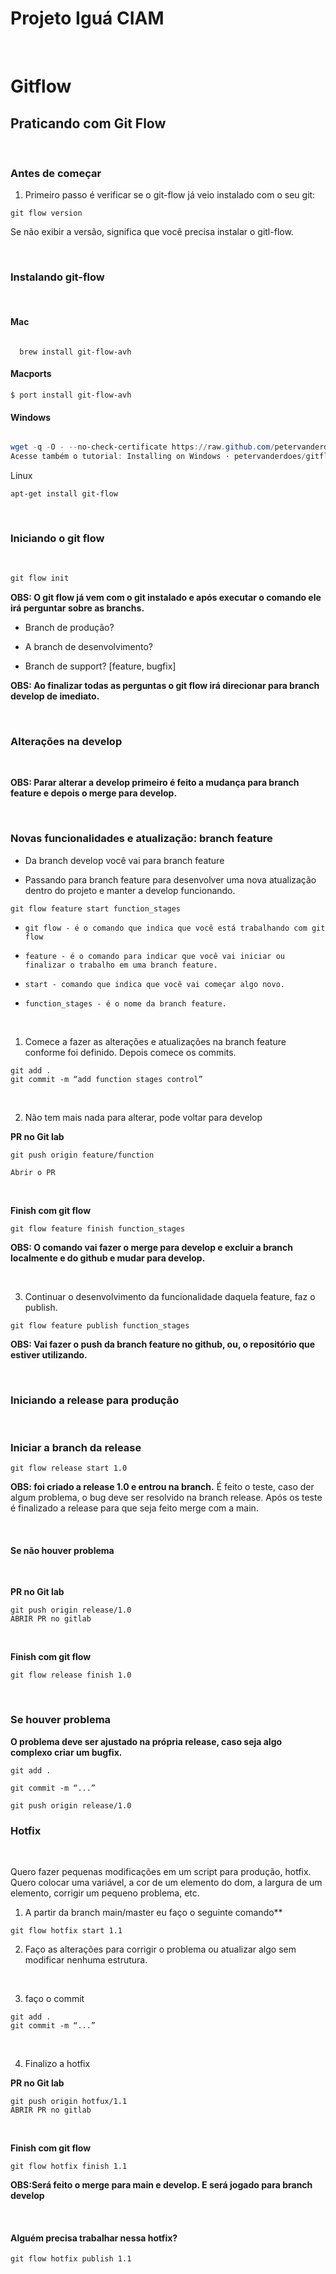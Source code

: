 # Projeto Iguá CIAM

<br>

# Gitflow



## Praticando com Git Flow
 
<br>

### Antes de começar 
 
1. Primeiro passo é verificar se o git-flow já veio instalado com o seu git:


```shell 
git flow version
```
Se não exibir a versão, significa que você precisa instalar o gitl-flow.

<br>

### Instalando git-flow
 
<br>

#### Mac

```shell
 
  brew install git-flow-avh
``` 

#### Macports

```shell 
$ port install git-flow-avh
``` 


#### Windows

```powershell 

wget -q -O - --no-check-certificate https://raw.github.com/petervanderdoes/gitflow-avh/develop/contrib/gitflow-installer.sh install stable | bash
Acesse também o tutorial: Installing on Windows · petervanderdoes/gitflow-avh Wiki 

```

Linux

```shell 
apt-get install git-flow
``` 

<br>


### Iniciando o git flow
 
<br>


```powershell
git flow init
```


**OBS: O git flow já vem com o git instalado e após executar o comando ele irá perguntar sobre as branchs.**

* Branch de produção?

* A branch de desenvolvimento?

* Branch de support? [feature, bugfix]

 

**OBS: Ao finalizar todas as perguntas o git flow irá direcionar para branch develop de imediato.**

 
<br>

### Alterações na develop

<br> 

**OBS: Parar alterar a develop primeiro é feito a mudança para branch feature e depois o merge para develop.**

<br>

### Novas funcionalidades e atualização: branch feature

* Da branch develop você vai para branch feature 

* Passando para branch feature para desenvolver uma nova atualização dentro do projeto e manter a develop funcionando.

```shell
git flow feature start function_stages

```

* `git flow - é o comando que indica que você está trabalhando com git flow`
* `feature - é o comando para indicar que você vai iniciar ou finalizar o trabalho em uma branch feature.`

* `start - comando que indica que você vai começar algo novo.`

* `function_stages - é o nome da branch feature.`

<br>
 
1. Comece a fazer as alterações e atualizações na branch feature conforme foi definido. Depois comece os commits.

```shell
git add .
git commit -m “add function stages control”
``` 

<br>

2. Não tem mais nada para alterar, pode voltar para develop

**PR no Git lab**

```shell
git push origin feature/function

Abrir o PR

``` 
 
<br> 

**Finish com git flow**

```shell
git flow feature finish function_stages
```
**OBS: O comando vai fazer o merge para develop e  excluir a branch localmente e do github e mudar para develop.**

<br> 

3. Continuar o desenvolvimento da funcionalidade daquela feature, faz o publish.

```shell
git flow feature publish function_stages
```
**OBS: Vai fazer o push da branch feature no github, ou, o repositório que estiver utilizando.**

 
<br>
 
### Iniciando a release para produção
 
<br>

### Iniciar a branch da release

```shell
git flow release start 1.0
```
**OBS: foi criado a release 1.0 e entrou na branch.** É feito o teste, caso der algum problema, o bug deve ser resolvido na branch release. 
Após os teste é finalizado a release para que seja feito merge com a main.


<br>

#### Se não houver problema

<br>

**PR no Git lab**

```shell
git push origin release/1.0
ABRIR PR no gitlab
```

<br>

**Finish com git flow**

```shell
git flow release finish 1.0
```

<br>

### Se houver problema


**O problema deve ser ajustado na própria release, caso seja algo complexo criar um bugfix.**


```shell
git add . 

git commit -m “...”

git push origin release/1.0

```

### Hotfix

<br>

Quero fazer pequenas modificações em um script para produção, hotfix. Quero colocar uma variável, a cor de um elemento do dom, a largura de um elemento, corrigir um pequeno problema, etc.

 

1. A partir da branch main/master eu faço o seguinte comando**

```shell
git flow hotfix start 1.1
```

2. Faço as alterações para corrigir o problema ou atualizar algo sem modificar nenhuma estrutura.

<br> 

3. faço o commit 

```shell
git add .
git commit -m “...”
```
<br>

4. Finalizo a hotfix 


**PR no Git lab**

```shell
git push origin hotfux/1.1
ABRIR PR no gitlab
```

<br>


**Finish com git flow**

```shell
git flow hotfix finish 1.1

```

**OBS:Será feito o merge para main e develop. E será jogado para branch develop**

<br> 

#### Alguém precisa trabalhar nessa hotfix?
 
```shell
git flow hotfix publish 1.1
```
